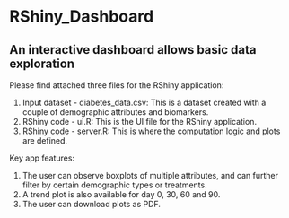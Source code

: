# RShiny_Dashboard
## An interactive dashboard allows basic data exploration

Please find attached three files for the RShiny application:

1. Input dataset - diabetes_data.csv: This is a dataset created with a couple of demographic attributes and biomarkers.
2. RShiny code - ui.R: This is the UI file for the RShiny application.
3. RShiny code - server.R: This is where the computation logic and plots are defined.

Key app features:
1. The user can observe boxplots of multiple attributes, and can further filter by certain demographic types or treatments.
2. A trend plot is also available for day 0, 30, 60 and 90.
3. The user can download plots as PDF.
